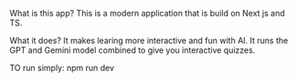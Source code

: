 
What is this app? 
 This is a modern application that is build on Next js  and TS. 

What it does? 
 It makes learing more interactive and fun with AI. It runs the GPT and Gemini model combined to give you interactive quizzes.

 












TO run simply: 
npm run dev
